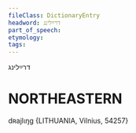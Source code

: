 ```yaml
---
fileClass: DictionaryEntry
headword: דרײַלינג
part_of_speech: 
etymology: 
tags: 
---
```

דרײַלינג

NORTHEASTERN
==============

dʀajlɩŋg {LITHUANIA, Vilnius, 54257}